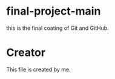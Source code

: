 # final-project-main
this is the final coating of Git and GitHub.

# Creator
This file is created by me.
